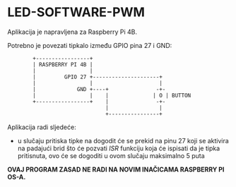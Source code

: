 # LED-SOFTWARE-PWM

Aplikacija je napravljena za Raspberry Pi 4B.

Potrebno je povezati tipkalo između GPIO pina 27 i GND:

```
        +-----------------+
        | RASPBERRY PI 4B |
        |                 |
        |         GPIO 27 +---------------------+
        |                 |                     |
        |             GND +----+               -+-
        |                 |    |              | O | BUTTON
        +-----------------+    |               -+-
                               |                |
                               +----------------+
```

Aplikacija radi sljedeće:

- u slučaju pritiska tipke na dogodit će se prekid na pinu 27 koji se aktivira na padajući brid što će pozvati *ISR* funkciju koja će ispisati da je tipka pritisnuta, ovo će se dogoditi u ovom slučaju maksimalno 5 puta

**OVAJ PROGRAM ZASAD NE RADI NA NOVIM INAČICAMA RASPBERRY PI OS-A.**
